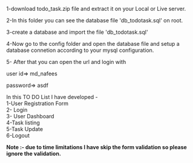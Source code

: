 1-download todo_task.zip file and extract it on your Local or Live server.

2-In this folder you can see the database file 'db_todotask.sql' on root.

3-create a database and import the file 'db_todotask.sql'

4-Now go to the config folder and open the database file and setup a database connetion according to your mysql configuration.


5- After that you can open the url and login with 

user id=>  md_nafees

password=> asdf


In this TO DO List I have developed -<br>
1-User Registration Form<br>
2- Login<br>
3- User Dashboard <br>
4-Task listing<br>
5-Task Update <br>
6-Logout<br>



<b>Note :- due to time limitations I have skip the form validation so please ignore the validation.</b>





